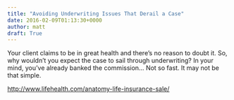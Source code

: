 ```yaml
---
title: "Avoiding Underwriting Issues That Derail a Case"
date: 2016-02-09T01:13:30+0000
author: matt
draft: True
---
```

Your client claims to be in great health and there’s no reason to doubt it. So, why wouldn’t you expect the case to sail through underwriting? In your mind, you’ve already banked the commission… Not so fast. It may not be that simple.

http://www.lifehealth.com/anatomy-life-insurance-sale/
